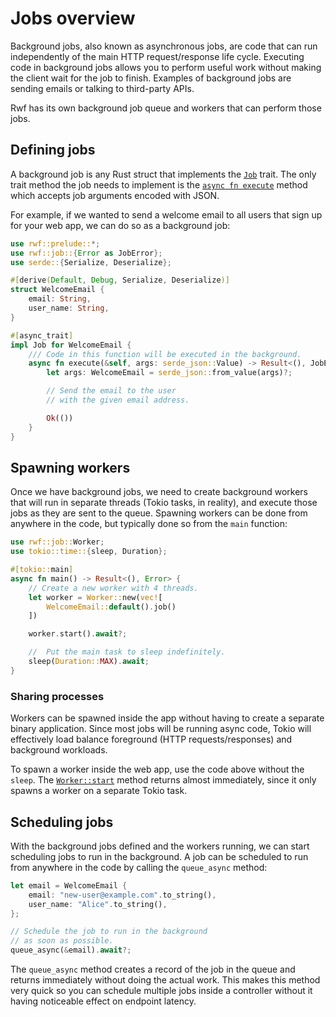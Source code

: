 # Jobs overview

Background jobs, also known as asynchronous jobs, are code that can run independently of the main HTTP request/response life cycle. Executing code in background jobs allows you to perform useful work without making the client wait for the job to finish. Examples of background jobs are sending emails or talking to third-party APIs.

Rwf has its own background job queue and workers that can perform those jobs.

## Defining jobs

A background job is any Rust struct that implements the [`Job`](https://docs.rs/rwf/latest/rwf/job/model/trait.Job.html) trait. The only trait method the job needs to implement is the [`async fn execute`](https://docs.rs/rwf/latest/rwf/job/model/trait.Job.html#tymethod.execute) method which accepts job arguments encoded with JSON.

For example, if we wanted to send a welcome email to all users that sign up for your web app, we can do so as a background job:

```rust
use rwf::prelude::*;
use rwf::job::{Error as JobError};
use serde::{Serialize, Deserialize};

#[derive(Default, Debug, Serialize, Deserialize)]
struct WelcomeEmail {
    email: String,
    user_name: String,
}

#[async_trait]
impl Job for WelcomeEmail {
    /// Code in this function will be executed in the background.
    async fn execute(&self, args: serde_json::Value) -> Result<(), JobError> {
        let args: WelcomeEmail = serde_json::from_value(args)?;

        // Send the email to the user
        // with the given email address.

        Ok(())
    }
}
```

## Spawning workers

Once we have background jobs, we need to create background workers that will run in separate threads (Tokio tasks, in reality), and execute those jobs as they are sent to the queue. Spawning workers can be done from anywhere in the code, but typically done so from the `main` function:

```rust
use rwf::job::Worker;
use tokio::time::{sleep, Duration};

#[tokio::main]
async fn main() -> Result<(), Error> {
    // Create a new worker with 4 threads.
    let worker = Worker::new(vec![
        WelcomeEmail::default().job()
    ])

    worker.start().await?;

    //  Put the main task to sleep indefinitely.
    sleep(Duration::MAX).await;
}
```

### Sharing processes

Workers can be spawned inside the app without having to create a separate binary application. Since most jobs will be running async code, Tokio will effectively load balance foreground (HTTP requests/responses) and background workloads.

To spawn a worker inside the web app, use the code above without the `sleep`. The [`Worker::start`](https://docs.rs/rwf/latest/rwf/job/worker/struct.Worker.html#method.start) method returns almost immediately, since it only spawns a worker on a separate Tokio task.

## Scheduling jobs

With the background jobs defined and the workers running, we can start scheduling jobs to run in the background. A job can be scheduled to run from anywhere in the code by calling the `queue_async` method:

```rust
let email = WelcomeEmail {
    email: "new-user@example.com".to_string(),
    user_name: "Alice".to_string(),
};

// Schedule the job to run in the background
// as soon as possible.
queue_async(&email).await?;
```

The `queue_async` method creates a record of the job in the queue and returns immediately without doing the actual work. This makes this method very quick so you can schedule multiple jobs inside a controller without it having noticeable effect on endpoint latency.
